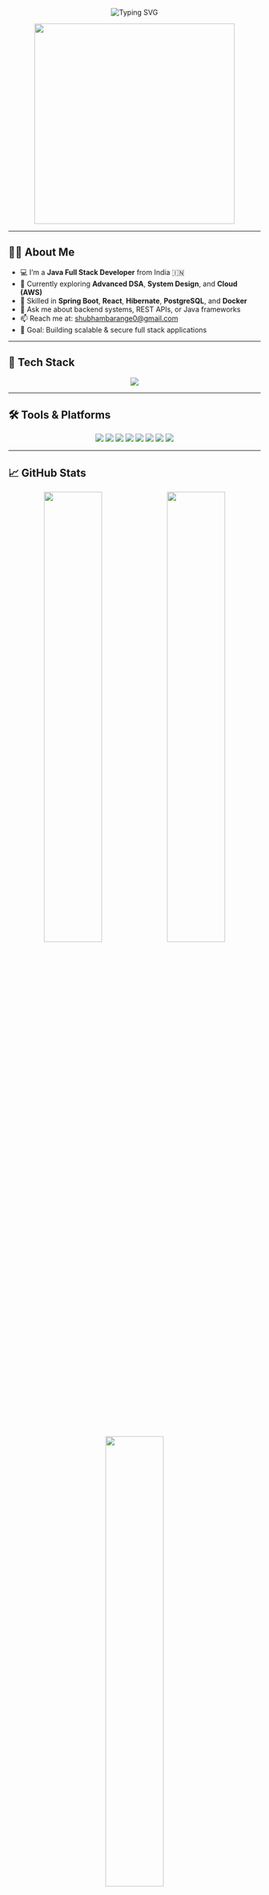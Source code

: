 <p align="center">
  <img src="https://readme-typing-svg.demolab.com?font=Fira+Code&duration=3000&pause=1000&center=true&vCenter=true&width=450&lines=Hi+%F0%9F%91%8B%2C+I'm+Shubham+Barange!;Java+Full+Stack+Developer;Spring+Boot+%7C+React+%7C+PostgreSQL;Clean+Code+%7C+Backend+%7C+DevOps" alt="Typing SVG" />
</p>

<p align="center">
  <img src="https://media.giphy.com/media/qgQUggAC3Pfv687qPC/giphy.gif" width="400"/>
</p>

---

## 👨‍💻 About Me

- 💻 I’m a **Java Full Stack Developer** from India 🇮🇳  
- 🌱 Currently exploring **Advanced DSA**, **System Design**, and **Cloud (AWS)**  
- 🚀 Skilled in **Spring Boot**, **React**, **Hibernate**, **PostgreSQL**, and **Docker**  
- 💬 Ask me about backend systems, REST APIs, or Java frameworks  
- 📫 Reach me at: [shubhambarange0@gmail.com](mailto:shubhambarange0@gmail.com)  
- 🎯 Goal: Building scalable & secure full stack applications  

---

## 🚀 Tech Stack

<p align="center">
  <img src="https://skillicons.dev/icons?i=java,spring,hibernate,postgres,react,docker,redis,linux,js,html,css,git" />
</p>

---

## 🛠️ Tools & Platforms

<p align="center">
  <img src="https://img.shields.io/badge/Java-%23ED8B00.svg?&style=for-the-badge&logo=java&logoColor=white"/>
  <img src="https://img.shields.io/badge/Spring_Boot-6DB33F?style=for-the-badge&logo=spring-boot&logoColor=white"/>
  <img src="https://img.shields.io/badge/Hibernate-59666C?style=for-the-badge&logo=hibernate&logoColor=white"/>
  <img src="https://img.shields.io/badge/PostgreSQL-316192?style=for-the-badge&logo=postgresql&logoColor=white"/>
  <img src="https://img.shields.io/badge/React-61DAFB?style=for-the-badge&logo=react&logoColor=black"/>
  <img src="https://img.shields.io/badge/Redis-%23DD0031.svg?&style=for-the-badge&logo=redis&logoColor=white"/>
  <img src="https://img.shields.io/badge/Docker-2496ED?style=for-the-badge&logo=docker&logoColor=white"/>
  <img src="https://img.shields.io/badge/Linux-FCC624?style=for-the-badge&logo=linux&logoColor=black"/>
</p>

---

## 📈 GitHub Stats

<p align="center">
  <img src="https://github-readme-stats.vercel.app/api?username=Shubhambarange&show_icons=true&theme=tokyonight&hide_border=true" width="48%"/>
  <img src="https://github-readme-streak-stats.herokuapp.com/?user=Shubhambarange&theme=tokyonight&hide_border=true" width="48%"/>
</p>

<p align="center">
  <img src="https://github-readme-stats.vercel.app/api/top-langs/?username=Shubhambarange&layout=compact&theme=tokyonight&hide_border=true" width="48%"/>
</p>

---

## 📌 Featured Projects

| Project | Description | Tech Stack | Link |
|--------|-------------|------------|------|
| **WeatherApp** | A weather forecast application using OpenWeather API | HTML, CSS, JavaScript | [🔗 GitHub](https://github.com/Shubhambarange/WeatherApp) |
| **BlogApp-using-express.js** | Simple Blog App with CRUD ops | React, Express Js | [GitHub](https://github.com/Shubhambarange/BlogApp-using-express.js) |

---

## 📫 Connect with Me

<p align="center">
  <a href="https://www.linkedin.com/in/shubham-barange-587724222/" target="_blank"><img src="https://img.icons8.com/fluency/48/000000/linkedin.png"/></a>
  <a href="https://www.instagram.com/shubhambarange31/" target="_blank"><img src="https://img.icons8.com/fluency/48/000000/instagram-new.png"/></a>
  <a href="mailto:shubhambarange0@gmail.com"><img src="https://img.icons8.com/fluency/48/000000/gmail-new.png"/></a>
</p>

---

## 🔖 Currently Learning

- 🧠 Advanced Java DSA & System Design  
- ☁️ Cloud (AWS – EC2, S3, RDS)  
- 🔐 Secure Authentication & Authorization  

---

